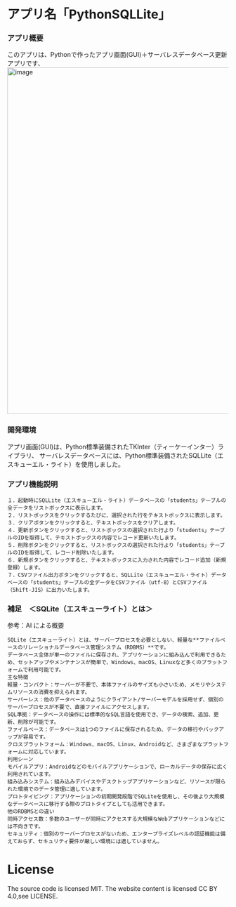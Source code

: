# アプリ名「PythonSQLLite」

### アプリ概要
このアプリは、Pythonで作ったアプリ画面(GUI)＋サーバレスデータベース更新アプリです、
<img width="940" height="790" alt="image" src="https://github.com/user-attachments/assets/3cf97a0d-b4ad-411c-a519-f80fee4dd225" />

### 開発環境
アプリ画面(GUI)は、Python標準装備されたTKInter（ティーケーインター）ライブラリ、
サーバレスデータベースには、Python標準装備されたSQLLite（エスキューエル・ライト）を使用しました。

### アプリ機能説明
```
１．起動時にSQLLite（エスキューエル・ライト）データベースの「students」テーブルの全データをリストボックスに表示します。
２．リストボックスをクリックするたびに、選択された行をテキストボックスに表示します。
３．クリアボタンをクリックすると、テキストボックスをクリアします。
４．更新ボタンをクリックすると、リストボックスの選択された行より「students」テーブルのIDを取得して、テキストボックスの内容でレコード更新いたします。
５．削除ボタンをクリックすると、リストボックスの選択された行より「students」テーブルのIDを取得して、レコード削除いたします。
６．新規ボタンをクリックすると、テキストボックスに入力された内容でレコード追加（新規登録）します。
７．CSVファイル出力ボタンをクリックすると、SQLLite（エスキューエル・ライト）データベースの「students」テーブルの全データをCSVファイル（utf-8）とCSVファイル（Shift-JIS）に出力いたします。
```

### 補足　＜SQLite（エスキューライト）とは＞

参考：AI による概要
```
SQLite（エスキューライト）とは、サーバープロセスを必要としない、軽量な**ファイルベースのリレーショナルデータベース管理システム（RDBMS）**です。
データベース全体が単一のファイルに保存され、アプリケーションに組み込んで利用できるため、セットアップやメンテナンスが簡単で、Windows、macOS、Linuxなど多くのプラットフォームで利用可能です。﻿
主な特徴
軽量・コンパクト：サーバーが不要で、本体ファイルのサイズも小さいため、メモリやシステムリソースの消費を抑えられます。﻿
サーバーレス：他のデータベースのようにクライアント/サーバーモデルを採用せず、個別のサーバープロセスが不要で、直接ファイルにアクセスします。﻿
SQL準拠：データベースの操作には標準的なSQL言語を使用でき、データの検索、追加、更新、削除が可能です。﻿
ファイルベース：データベースは1つのファイルに保存されるため、データの移行やバックアップが容易です。﻿
クロスプラットフォーム：Windows、macOS、Linux、Androidなど、さまざまなプラットフォームに対応しています。﻿
利用シーン
モバイルアプリ：Androidなどのモバイルアプリケーションで、ローカルデータの保存に広く利用されています。﻿
組み込みシステム：組み込みデバイスやデスクトップアプリケーションなど、リソースが限られた環境でのデータ管理に適しています。﻿
プロトタイピング：アプリケーションの初期開発段階でSQLiteを使用し、その後より大規模なデータベースに移行する際のプロトタイプとしても活用できます。﻿
他のRDBMSとの違い
同時アクセス数：多数のユーザーが同時にアクセスする大規模なWebアプリケーションなどには不向きです。﻿
セキュリティ：個別のサーバープロセスがないため、エンタープライズレベルの認証機能は備えておらず、セキュリティ要件が厳しい環境には適していません。﻿
```

# License
The source code is licensed MIT. The website content is licensed CC BY 4.0,see LICENSE.

